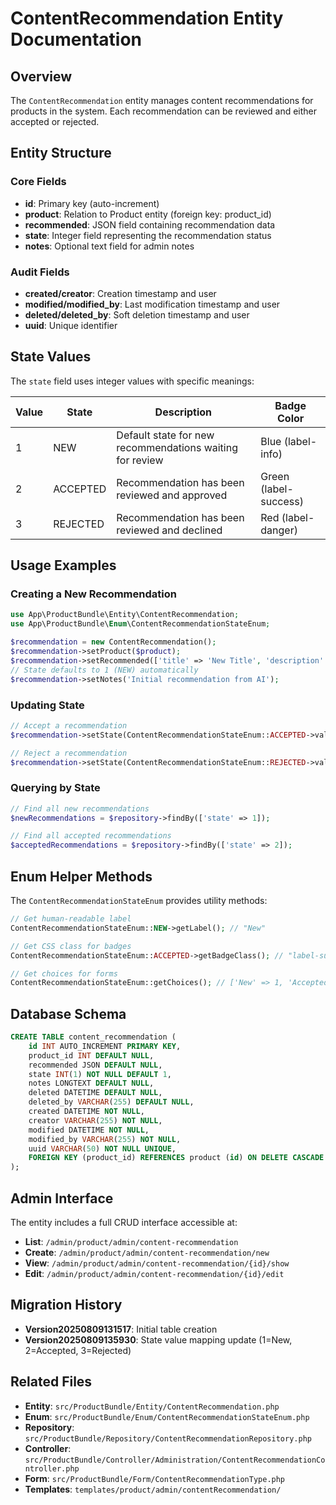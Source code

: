 # ContentRecommendation Entity Documentation

## Overview
The `ContentRecommendation` entity manages content recommendations for products in the system. Each recommendation can be reviewed and either accepted or rejected.

## Entity Structure

### Core Fields
- **id**: Primary key (auto-increment)
- **product**: Relation to Product entity (foreign key: product_id)
- **recommended**: JSON field containing recommendation data
- **state**: Integer field representing the recommendation status
- **notes**: Optional text field for admin notes

### Audit Fields
- **created/creator**: Creation timestamp and user
- **modified/modified_by**: Last modification timestamp and user  
- **deleted/deleted_by**: Soft deletion timestamp and user
- **uuid**: Unique identifier

## State Values

The `state` field uses integer values with specific meanings:

| Value | State | Description | Badge Color |
|-------|-------|-------------|-------------|
| 1 | NEW | Default state for new recommendations waiting for review | Blue (label-info) |
| 2 | ACCEPTED | Recommendation has been reviewed and approved | Green (label-success) |
| 3 | REJECTED | Recommendation has been reviewed and declined | Red (label-danger) |

## Usage Examples

### Creating a New Recommendation
```php
use App\ProductBundle\Entity\ContentRecommendation;
use App\ProductBundle\Enum\ContentRecommendationStateEnum;

$recommendation = new ContentRecommendation();
$recommendation->setProduct($product);
$recommendation->setRecommended(['title' => 'New Title', 'description' => 'Updated description']);
// State defaults to 1 (NEW) automatically
$recommendation->setNotes('Initial recommendation from AI');
```

### Updating State
```php
// Accept a recommendation
$recommendation->setState(ContentRecommendationStateEnum::ACCEPTED->value); // 2

// Reject a recommendation  
$recommendation->setState(ContentRecommendationStateEnum::REJECTED->value); // 3
```

### Querying by State
```php
// Find all new recommendations
$newRecommendations = $repository->findBy(['state' => 1]);

// Find all accepted recommendations
$acceptedRecommendations = $repository->findBy(['state' => 2]);
```

## Enum Helper Methods

The `ContentRecommendationStateEnum` provides utility methods:

```php
// Get human-readable label
ContentRecommendationStateEnum::NEW->getLabel(); // "New"

// Get CSS class for badges
ContentRecommendationStateEnum::ACCEPTED->getBadgeClass(); // "label-success"

// Get choices for forms
ContentRecommendationStateEnum::getChoices(); // ['New' => 1, 'Accepted' => 2, 'Rejected' => 3]
```

## Database Schema

```sql
CREATE TABLE content_recommendation (
    id INT AUTO_INCREMENT PRIMARY KEY,
    product_id INT DEFAULT NULL,
    recommended JSON DEFAULT NULL,
    state INT(1) NOT NULL DEFAULT 1,
    notes LONGTEXT DEFAULT NULL,
    deleted DATETIME DEFAULT NULL,
    deleted_by VARCHAR(255) DEFAULT NULL,
    created DATETIME NOT NULL,
    creator VARCHAR(255) NOT NULL,
    modified DATETIME NOT NULL,
    modified_by VARCHAR(255) NOT NULL,
    uuid VARCHAR(50) NOT NULL UNIQUE,
    FOREIGN KEY (product_id) REFERENCES product (id) ON DELETE CASCADE
);
```

## Admin Interface

The entity includes a full CRUD interface accessible at:
- **List**: `/admin/product/admin/content-recommendation`
- **Create**: `/admin/product/admin/content-recommendation/new`
- **View**: `/admin/product/admin/content-recommendation/{id}/show`
- **Edit**: `/admin/product/admin/content-recommendation/{id}/edit`

## Migration History

- **Version20250809131517**: Initial table creation
- **Version20250809135930**: State value mapping update (1=New, 2=Accepted, 3=Rejected)

## Related Files

- **Entity**: `src/ProductBundle/Entity/ContentRecommendation.php`
- **Enum**: `src/ProductBundle/Enum/ContentRecommendationStateEnum.php`
- **Repository**: `src/ProductBundle/Repository/ContentRecommendationRepository.php`
- **Controller**: `src/ProductBundle/Controller/Administration/ContentRecommendationController.php`
- **Form**: `src/ProductBundle/Form/ContentRecommendationType.php`
- **Templates**: `templates/product/admin/contentRecommendation/`




